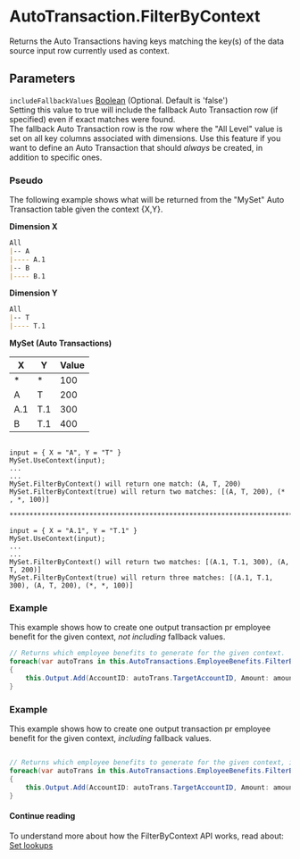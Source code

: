 # AutoTransaction.FilterByContext

Returns the Auto Transactions having keys matching the key(s) of the data source input row currently used as context.  

## Parameters

`includeFallbackValues` [Boolean](https://learn.microsoft.com/en-us/dotnet/api/system.boolean) (Optional. Default is 'false')  
Setting this value to true will include the fallback Auto Transaction row (if specified) even if exact matches were found.  
The fallback Auto Transaction row is the row where the "All Level" value is set on all key columns associated with dimensions. 
Use this feature if you want to define an Auto Transaction that should _always_ be created, in addition to specific ones.

### Pseudo

The following example shows what will be returned from the "MySet" Auto Transaction table given the context {X,Y}.

**Dimension X**  

```md
All  
|-- A  
|---- A.1  
|-- B  
|---- B.1  
```

**Dimension Y**  

```md
All  
|-- T  
|---- T.1  
```

**MySet (Auto Transactions)**

| X    | Y   | Value  |
|------|-----|--------|
| *    | *   | 100    |
| A    | T   | 200    |
| A.1  | T.1 | 300    |
| B    | T.1 | 400    |

```dos

input = { X = "A", Y = "T" }
MySet.UseContext(input);
...
...
MySet.FilterByContext() will return one match: (A, T, 200)
MySet.FilterByContext(true) will return two matches: [(A, T, 200), (* , *, 100)]

**************************************************************************************************

input = { X = "A.1", Y = "T.1" }
MySet.UseContext(input);
...
...
MySet.FilterByContext() will return two matches: [(A.1, T.1, 300), (A, T, 200)]
MySet.FilterByContext(true) will return three matches: [(A.1, T.1, 300), (A, T, 200), (*, *, 100)]

```

### Example

This example shows how to create one output transaction pr employee benefit for the given context, _not including_ fallback values.

```csharp
// Returns which employee benefits to generate for the given context.
foreach(var autoTrans in this.AutoTransactions.EmployeeBenefits.FilterByContext())
{
    this.Output.Add(AccountID: autoTrans.TargetAccountID, Amount: amount * autoTrans.Factor);
}
```

### Example

This example shows how to create one output transaction pr employee benefit for the given context, _including_ fallback values.

```csharp

// Returns which employee benefits to generate for the given context, including the fallback row if present.
foreach(var autoTrans in this.AutoTransactions.EmployeeBenefits.FilterByContext(true))
{
    this.Output.Add(AccountID: autoTrans.TargetAccountID, Amount: amount * autoTrans.Factor);
}
```

#### Continue reading

To understand more about how the FilterByContext API works, read about:  
[Set lookups](../set-lookups.md)
